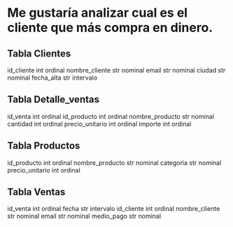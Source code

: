 # Me gustaría analizar cual es el cliente que más compra en dinero.

## Tabla Clientes
id_cliente	int ordinal
nombre_cliente	str nominal
email	str nominal
ciudad	str nominal
fecha_alta str intervalo

## Tabla Detalle_ventas
id_venta	int ordinal
id_producto	int ordinal
nombre_producto	str nominal
cantidad int ordinal
precio_unitario	int ordinal
importe int ordinal

## Tabla Productos
id_producto	int ordinal
nombre_producto	str nominal
categoria	str nominal
precio_unitario int ordinal

## Tabla Ventas
id_venta	int ordinal
fecha	str intervalo
id_cliente	int ordinal
nombre_cliente	str nominal
email	str nominal
medio_pago str nominal